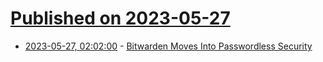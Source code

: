 # [Published on 2023-05-27](index.md)

* [2023-05-27, 02:02:00](https://it.slashdot.org/story/23/05/26/2213223/bitwarden-moves-into-passwordless-security?utm_source=rss1.0mainlinkanon&utm_medium=feed) - [Bitwarden Moves Into Passwordless Security](https://it.slashdot.org/story/23/05/26/2213223/bitwarden-moves-into-passwordless-security?utm_source=rss1.0mainlinkanon&utm_medium=feed)
